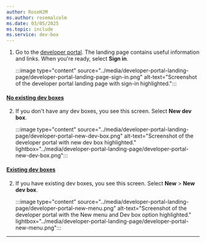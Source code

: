 ```yaml
---
author: RoseHJM
ms.author: rosemalcolm
ms.date: 03/05/2025
ms.topic: include
ms.service: dev-box
---
```


1. Go to the [developer portal](https://aka.ms/devbox-portal). The landing page contains useful information and links. When you're ready, select **Sign in**. 

   :::image type="content" source="../media/developer-portal-landing-page/developer-portal-landing-page-sign-in.png" alt-text="Screenshot of the developer portal landing page with sign-in highlighted.":::

#### [No existing dev boxes](#tab/no-existing-dev-boxes)

2. If you don't have any dev boxes, you see this screen. Select **New dev box**.

   :::image type="content" source="../media/developer-portal-landing-page/developer-portal-new-dev-box.png" alt-text="Screenshot of the developer portal with new dev box highlighted." lightbox="../media/developer-portal-landing-page/developer-portal-new-dev-box.png":::

#### [Existing dev boxes](#tab/existing-dev-boxes)

2. If you have existing dev boxes, you see this screen. Select **New** > **New dev box**.
 
   :::image type="content" source="../media/developer-portal-landing-page/developer-portal-new-menu.png" alt-text="Screenshot of the developer portal with the New menu and Dev box option highlighted." lightbox="../media/developer-portal-landing-page/developer-portal-new-menu.png":::
 
---